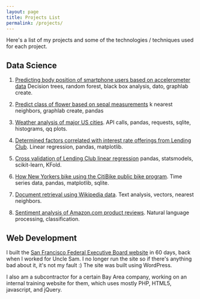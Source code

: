 ```yaml
---
layout: page
title: Projects List
permalink: /projects/
---
```

Here's a list of my projects and some of the technologies / techniques used for each project.

## Data Science ##

1. <a href="https://github.com/yorktronic/data_science/tree/master/thinkful/Unit4/decision-trees">Predicting body position of smartphone users based on accelerometer data</a> Decision trees, random forest, black box analysis, dato, graphlab create.

2. <a href="https://github.com/yorktronic/data_science/tree/master/thinkful/Unit4/k-nearest-neighbors">Predict class of flower based on sepal measurements</a> k nearest neighbors, graphlab create, pandas

3. <a href="https://github.com/yorktronic/data_science/tree/master/thinkful/Unit3/weather">Weather analysis of major US cities</a>. API calls, pandas, requests, sqlite, histograms, qq plots.

4. <a href="https://github.com/yorktronic/data_science/tree/master/thinkful/Unit2/linear_regression_and_correlation">Determined factors correlated with interest rate offerings from Lending Club</a>. Linear regression, pandas, matplotlib.

5. <a href="https://github.com/yorktronic/data_science/tree/master/thinkful/Unit4/cv"> Cross validation of Lending Club linear regression</a> pandas, statsmodels, scikit-learn, KFold.

6. <a href="https://github.com/yorktronic/data_science/tree/master/thinkful/Unit3/nyc-biking">How New Yorkers bike using the CitiBike public bike program</a>. Time series data, pandas, matplotlib, sqlite.

7. <a href="https://github.com/yorktronic/coursera-ml-foundations/blob/master/w4/document-retrieval.ipynb">Document retrieval using Wikipedia data</a>. Text analysis, vectors, nearest neighbors.

8. <a href="https://github.com/yorktronic/coursera-ml-foundations/tree/master/w3">Sentiment analysis of Amazon.com product reviews</a>. Natural language processing, classification.

## Web Development ##

I built the <a href="http://sffeb.us" target="_blank">San Francisco Federal Executive Board website</a> in 60 days, back when I worked for Uncle Sam. I no longer run the site so if there's anything bad about it, it's not my fault :) The site was built using WordPress.

I also am a subcontractor for a certain Bay Area company, working on an internal training website for them, which uses mostly PHP, HTML5, javascript, and jQuery.